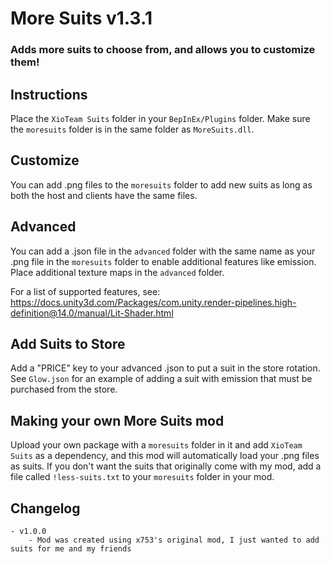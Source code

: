# More Suits v1.3.1
### Adds more suits to choose from, and allows you to customize them!

## Instructions
Place the ```XioTeam Suits``` folder in your ```BepInEx/Plugins``` folder. Make sure the ```moresuits``` folder is in the same folder as ```MoreSuits.dll```.

## Customize
You can add .png files to the ```moresuits``` folder to add new suits as long as both the host and clients have the same files.

## Advanced
You can add a .json file in the ```advanced``` folder with the same name as your .png file in the ```moresuits``` folder to enable additional features like emission. Place additional texture maps in the ```advanced``` folder.

For a list of supported features, see:
https://docs.unity3d.com/Packages/com.unity.render-pipelines.high-definition@14.0/manual/Lit-Shader.html

## Add Suits to Store
Add a "PRICE" key to your advanced .json to put a suit in the store rotation. See ```Glow.json``` for an example of adding a suit with emission that must be purchased from the store.

## Making your own More Suits mod
Upload your own package with a ```moresuits``` folder in it and add ```XioTeam Suits``` as a dependency, and this mod will automatically load your .png files as suits. If you don't want the suits that originally come with my mod, add a file called ```!less-suits.txt``` to your ```moresuits``` folder in your mod.

## Changelog
	- v1.0.0
		- Mod was created using x753's original mod, I just wanted to add suits for me and my friends
